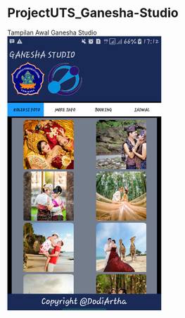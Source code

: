 # ProjectUTS_Ganesha-Studio

Tampilan Awal Ganesha Studio <br>
<img src="https://github.com/dodiartha/ProjectUTS_Ganesha-Studio/blob/master/Screenshots/Screenshot_20180417-171228.png" width="350"/>
